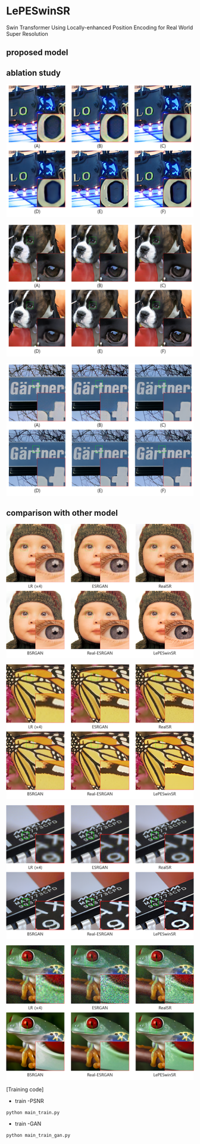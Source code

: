 # LePESwinSR
Swin Transformer Using Locally-enhanced Position Encoding for Real World Super Resolution

## proposed model

## ablation study


![building](img/ablation_study_building.png)

![dog](img/ablation_study_dog.png)

![dped_crop](img/ablation_study_dped_crop.png)

## comparison with other model


![baby](img/comparison_baby.png)

![butterfly](img/comparison_butterfly.png)

![chip](img/comparison_chip.png)

![frog](img/comparison_frog.png)

[Training code]
- train -PSNR
```
python main_train.py
```

- train -GAN 
```
python main_train_gan.py
```